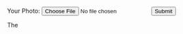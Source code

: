 <form action="https://chaukighat-team.github.io/upload.php/" method="post" enctype="multipart/form-data">
	Your Photo: <input type="file" name="photo" size="25" />
	<input type="submit" name="submit" value="Submit" />
</form>

The

